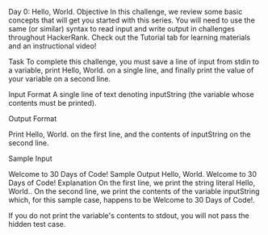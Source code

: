Day 0: Hello, World. Objective In this challenge, we review some basic concepts that will get you started with this series. You will need to use the same (or similar) syntax to read input and write output in challenges throughout HackerRank. Check out the Tutorial tab for learning materials and an instructional video!

Task To complete this challenge, you must save a line of input from stdin to a variable, print Hello, World. on a single line, and finally print the value of your variable on a second line.

Input Format A single line of text denoting inputString (the variable whose contents must be printed).

Output Format

Print Hello, World. on the first line, and the contents of inputString on the second line.

Sample Input 

Welcome to 30 Days of Code! Sample Output Hello, World. Welcome to 30 Days of Code! Explanation On the first line, we print the string literal Hello, World.. On the second line, we print the contents of the variable inputString which, for this sample case, happens to be Welcome to 30 Days of Code!.

If you do not print the variable's contents to stdout, you will not pass the hidden test case.
